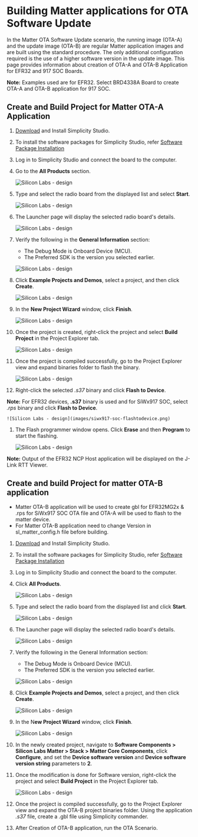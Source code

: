 # Building Matter applications for OTA Software Update

In the Matter OTA Software Update scenario, the running image (OTA-A) and the update image (OTA-B) are regular Matter application images and are built using the standard procedure. The only additional configuration required is the use of a higher software version in the update image. This page provides information about creation of OTA-A and OTA-B Application for EFR32 and 917 SOC Boards.

**Note:** Examples used are for EFR32. Select BRD4338A Board to create OTA-A and OTA-B application for 917 SOC.

## Create and Build Project for Matter OTA-A Application

1. [Download](https://www.silabs.com/developers/simplicity-studio) and Install Simplicity Studio.
  
2. To install the software packages for Simplicity Studio, refer  [Software Package Installation](/matter/{build-docspace-version}/matter-wifi-getting-started-example/software-installation#installation-of-software-packages)

3. Log in to Simplicity Studio and connect the board to the computer.

4. Go to the **All Products** section.
  
   ![Silicon Labs - design](images/all-products-selection.png)

5. Type and select the radio board from the displayed list and select **Start**.
  
   ![Silicon Labs - design](images/select-efx-board.png)

6. The Launcher page will display the selected radio board's details.
  
   ![Silicon Labs - design](images/overview-tab-efx32.png)

7. Verify the following in the **General Information** section:
   - The Debug Mode is Onboard Device (MCU).
   - The Preferred SDK is the version you selected earlier.
  
   ![Silicon Labs - design](images/create-project-verify-efx-general-information.png)

8. Click **Example Projects and Demos**, select a project, and then click **Create**.
  
   ![Silicon Labs - design](images/create-project-select-efx-example.png)

9. In the **New Project Wizard** window, click **Finish**.
  
   ![Silicon Labs - design](images/create-project-click-finish.png)

10. Once the project is created, right-click the project and select **Build Project** in the Project Explorer tab.
  
    ![Silicon Labs - design](images/project-created-efx32.png)

11. Once the project is compiled successfully, go to the Project Explorer view and expand binaries folder to flash the binary.
  
    ![Silicon Labs - design](images/select-binary-to-flash-efx32.png)

12. Right-click the selected _.s37_ binary and click **Flash to Device**.

**Note:** For EFR32 devices, __.s37__ binary is used and for SiWx917 SOC, select _.rps_ binary and click **Flash to Device**.

    ![Silicon Labs - design](images/siwx917-soc-flashtodevice.png)

1.  The Flash programmer window opens. Click **Erase** and then **Program** to start the flashing.
  
    ![Silicon Labs - design](images/flash-binary-to-efx32-device.png)

**Note:** Output of the EFR32 NCP Host application will be displayed on the J-Link RTT Viewer.

## Create and build Project for matter OTA-B application

- Matter OTA-B application will be used to create gbl for EFR32MG2x & .rps for SiWx917 SOC OTA file and OTA-A will be used to flash to the matter device.
- For Matter OTA-B application need to change Version in sl_matter_config.h file before building.

1. [Download](https://www.silabs.com/developers/simplicity-studio) and Install Simplicity Studio.
  
2. To install the software packages for Simplicity Studio, refer  [Software Package Installation](/matter/{build-docspace-version}/software-installation.md#installation-of-software-packages)

3. Log in to Simplicity Studio and connect the board to the computer.

4. Click **All Products**.
  
   ![Silicon Labs - design](images/all-products-selection.png)

5. Type and select the radio board from the displayed list and click **Start**.
  
   ![Silicon Labs - design](images/select-efx-board.png)

6. The Launcher page will display the selected radio board's details.
  
   ![Silicon Labs - design](images/overview-tab-efx32.png)

7. Verify the following in the General Information section:
   - The Debug Mode is Onboard Device (MCU).
   - The Preferred SDK is the version you selected earlier.
  
   ![Silicon Labs - design](images/create-project-verify-efx-general-information.png)

8. Click **Example Projects and Demos**, select a project, and then click **Create**.
  
   ![Silicon Labs - design](images/create-project-select-efx-example.png)

9. In the N**ew Project Wizard** window, click **Finish**.
  
   ![Silicon Labs - design](images/create-project-click-finish.png)

10. In the newly created project, navigate to **Software Components > Silicon Labs Matter > Stack > Matter Core Components**, click **Configure**, and set the **Device software version** and **Device software version string** parameters to **2**.  

11. Once the modification is done for Software version, right-click the project and select **Build Project** in the Project Explorer tab.
  
    ![Silicon Labs - design](images/project-created-efx32.png)

12. Once the project is compiled successfully, go to the Project Explorer view and expand the OTA-B project binaries folder. Using the application _.s37_ file, create a .gbl file using Simplicity commander.

13. After Creation of OTA-B application, run the OTA Scenario.

